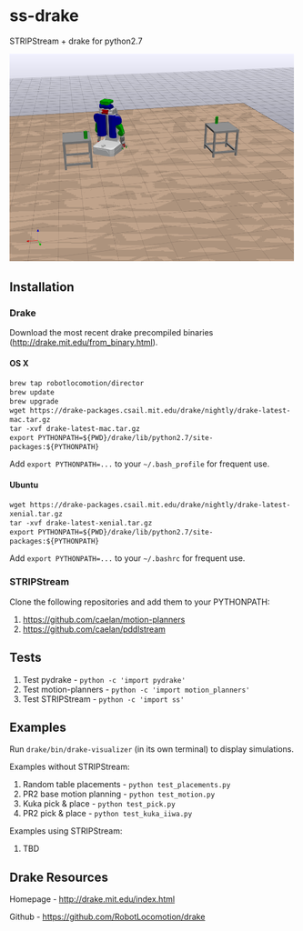 # ss-drake

STRIPStream + drake for python2.7

<!--![PR2 Demo](images/pr2.png?raw=true "PR2 Demo")-->
<img src="images/pr2.png" width="500">

## Installation

### Drake

Download the most recent drake precompiled binaries (http://drake.mit.edu/from_binary.html).

#### OS X

```
brew tap robotlocomotion/director
brew update
brew upgrade
wget https://drake-packages.csail.mit.edu/drake/nightly/drake-latest-mac.tar.gz
tar -xvf drake-latest-mac.tar.gz
export PYTHONPATH=${PWD}/drake/lib/python2.7/site-packages:${PYTHONPATH}
```
Add ```export PYTHONPATH=...``` to your ```~/.bash_profile``` for frequent use.

#### Ubuntu 

```
wget https://drake-packages.csail.mit.edu/drake/nightly/drake-latest-xenial.tar.gz
tar -xvf drake-latest-xenial.tar.gz
export PYTHONPATH=${PWD}/drake/lib/python2.7/site-packages:${PYTHONPATH}
```
Add ```export PYTHONPATH=...``` to your ```~/.bashrc``` for frequent use.

### STRIPStream

Clone the following repositories and add them to your PYTHONPATH:

1) https://github.com/caelan/motion-planners
2) https://github.com/caelan/pddlstream

## Tests

1) Test pydrake - ```python -c 'import pydrake'```
2) Test motion-planners - ```python -c 'import motion_planners'```
3) Test STRIPStream - ```python -c 'import ss'```

## Examples

Run ```drake/bin/drake-visualizer``` (in its own terminal) to display simulations.

Examples without STRIPStream:
1) Random table placements - ```python test_placements.py```
2) PR2 base motion planning - ```python test_motion.py```
3) Kuka pick & place - ```python test_pick.py```
4) PR2 pick & place - ```python test_kuka_iiwa.py```

Examples using STRIPStream:
1) TBD

## Drake Resources

Homepage - http://drake.mit.edu/index.html

Github - https://github.com/RobotLocomotion/drake
